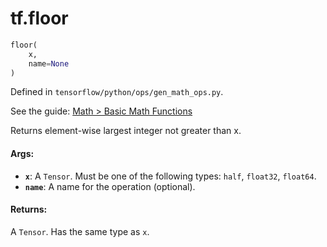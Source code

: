 <div itemscope itemtype="http://developers.google.com/ReferenceObject">
<meta itemprop="name" content="tf.floor" />
</div>

# tf.floor

``` python
floor(
    x,
    name=None
)
```



Defined in `tensorflow/python/ops/gen_math_ops.py`.

See the guide: [Math > Basic Math Functions](../../../api_guides/python/math_ops.md#Basic_Math_Functions)

Returns element-wise largest integer not greater than x.

#### Args:

* <b>`x`</b>: A `Tensor`. Must be one of the following types: `half`, `float32`, `float64`.
* <b>`name`</b>: A name for the operation (optional).


#### Returns:

A `Tensor`. Has the same type as `x`.